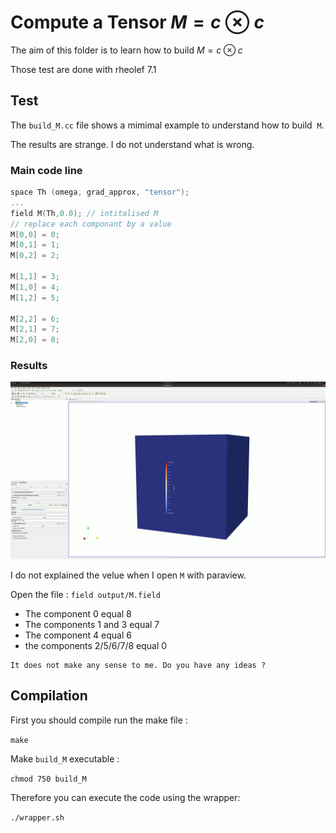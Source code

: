 # Compute a Tensor $M=c \otimes c$

The aim of this folder is to learn how to build $M=c \otimes c$

Those test are done with rheolef 7.1

## Test
The `build_M.cc` file shows a mimimal example to understand how to build  `M`.

The results are strange. I do not understand what is wrong.

### Main code line

```c++
space Th (omega, grad_approx, "tensor");
...
field M(Th,0.0); // intitalised M
// replace each componant by a value
M[0,0] = 0; 
M[0,1] = 1; 
M[0,2] = 2; 

M[1,1] = 3; 
M[1,0] = 4; 
M[1,2] = 5; 

M[2,2] = 6; 
M[2,1] = 7; 
M[2,0] = 8; 
```

### Results

![Alt Text](M_para.gif)

I do not explained the velue when I open `M` with paraview.

Open the file : `field output/M.field`

- The component 0 equal 8
- The components 1 and 3 equal 7
- The component 4 equal 6
- the components 2/5/6/7/8 equal 0

```{warning}
It does not make any sense to me. Do you have any ideas ?
```

## Compilation
First you should compile run the make file :

`make`

Make `build_M` executable :

`chmod 750 build_M`

Therefore you can execute the code using the wrapper:

`./wrapper.sh`
